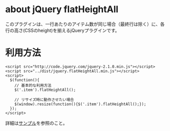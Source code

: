 # about jQuery flatHeightAll

このプラグインは、一行あたりのアイテム数が同じ場合（最終行は除く）に、各行の高さ(CSSのheight)を揃えるjQueryプラグインです。

# 利用方法

    <script src="http://code.jquery.com/jquery-2.1.0.min.js"></script>
    <script src="../dist/jquery.flatHeightAll.min.js"></script>
    <script>
      $(function(){
        // 基本的な利用方法
        $('.item').flatHeightAll();
    
        // リサイズ時に動作させたい場合
        $(window).resize(function(){$('.item').flatHeightAll();});
      });
    </script>

詳細は[サンプル](sample/index.html)を参照のこと。
